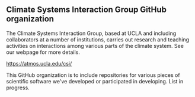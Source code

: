 
## Climate Systems Interaction Group GitHub organization
<!--Public facing README profile -->

The Climate Systems Interaction Group,  based at UCLA and including collaborators at a number of institutions, carries out research and teaching activities on  interactions among various parts of the climate system.
 See our webpage for more details.

https://atmos.ucla.edu/csi/
 
 This GitHub organization is to include repositories for various pieces of scientific software we've developed or participated in developing.
List in progress.

<!--
GitHub default suggestions
🙋‍♀️ A short introduction - what is your organization all about?
🌈 Contribution guidelines - how can the community get involved?
👩‍💻 Useful resources - where can the community find your docs? Is there anything else the community should know?
🧙 Remember, you can do mighty things with the power of [Markdown]( https://docs.github.com/github/writing-on-github/getting-started-with-writing-and-formatting-on-github/basic-writing-and-formatting-syntax )
-->

